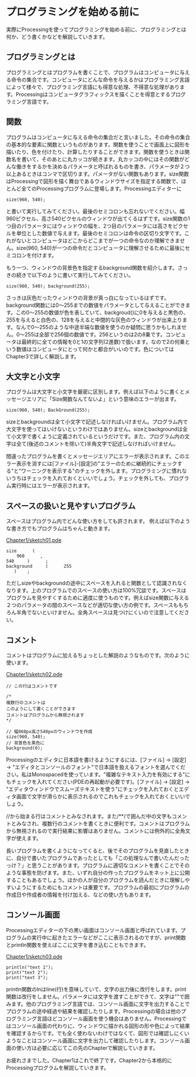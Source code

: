 # プログラミングを始める前に

実際にProcessingを使ってプログラミングを始める前に、プログラミングとは何か、どう書くかなどを解説していきます。

## プログラミングとは

プログラミングとはプログラムを書くことで、プログラムはコンピュータに与える命令の集合です。コンピュータにどんな命令を与えるかはプログラミング言語によって様々で、プログラミング言語にも得意な処理、不得意な処理があります。Processingはコンピュータグラフィックスを描くことを得意とするプログラミング言語です。

## 関数
プログラムはコンピュータに与える命令の集合だと言いました。その命令の集合の基本的な要素に関数というものがあります。関数を使うことで画面上に図形を描いたり、色を付けたり、計算したりすることができます。関数を使うときは関数名を書いて、そのあとに丸カッコが続きます。丸カッコの中にはその関数がどんな働きをするかを決めるパラメータと呼ばれるものを書き、パラメータが２つ以上あるときはコンマで区切ります。パメータがない関数もあります。size関数はProcessingで図形を描く舞台であるウィンドウサイズを指定する関数で、ほとんど全てのProcessingプログラムに登場します。Processingエディターに

`size(960, 540);`

と書いて実行してみてください。最後のセミコロンも忘れないでください。幅960ピクセル、高さ540ピクセルのウィンドウが出てくるはずです。size関数の1つ目のパラメータにはウィンドウの幅を、2つ目のパラメータには高さをピクセルを単位とした数値で与えます。最後のセミコロンは命令の区切り文字です。これがないとコンピュータはどこからどこまでが一つの命令なのか理解できません。size(960, 540)が一つの命令だとコンピュータに理解させるために最後にセミコロンを付けます。

もう一つ、ウィンドウの背景色を指定するbackground関数を紹介します。さっきの続きで以下のように書いて実行してみてください。

`
size(960, 540);
background(255);
`

さっきは灰色だったウィンドウの背景が真っ白になっているはずです。background関数には0～255までの数値をパラメータとして与えることができます。この0～255の数値が色を表していて、backgroud()に0を与えると黒色の、255を与えると白色の、128を与えると中間的な灰色のウィンドウが出来上ります。なんで0～255のような中途半端な数値を使うのか疑問に思うかもしれません。0～255は全部で256個の数値です。256というのは2の8乗です。コンピュータは最終的に全ての情報を0と1の文字列(2進数)で扱います。なので2の何乗という数値はコンピュータにとって何かと都合がいいのです。色についてはChapter3で詳しく解説します。

## 大文字と小文字

プログラムは大文字と小文字を厳密に区別します。例えば以下のように書くとメッセージエリアに「Size関数なんてないよ」という意味のエラーが出ます。

`
size(960, 540);
BackGround(255);
`

sizeとbackgroundは全て小文字で記述しなければいけません。プログラム内で大文字を使ってはいけないというわけではありません。sizeとbackgroundは全て小文字で書くように定義されているというだけです。また、プログラム内の文字は全て(後述のコメントを除いて)半角文字で記述しなければいけません。

間違ったプログラムを書くとメッセージエリアにエラーが表示されます。このエラー表示を消すには[ファイル]-[設定]の"エラーのために継続的にチェックする"と"ワーニングを表示する"のチェックを外します。プログラミングに慣れないうちはチェックを入れておくといいでしょう。チェックを外しても、プログラム実行時にはエラーが表示されます。

## スペースの扱いと見やすいプログラム

スペースはプログラム内でどんな使い方をしても許されます。
例えば以下のような書き方でもプログラムはちゃんと動きます。

[Chapter1/sketch01.pde](github:Chapter1/sketch01/sketch01.pde)

```processing
size      (
    960      ,
540     )      ;
background     (      255
   )    ;
```

ただしsizeやbackgroundの途中にスペースを入れると関数として認識されなくなります。上のプログラムでのスペースの使い方は100%冗談です。スペースはプログラムを見やすくするために適度に使うものです。例えばsize関数に与える２つのパラメータの間のスペースなどが適切な使い方の例です。スペースももちろん半角でないといけません。全角スペースは見つけにくいので注意してください。

## コメント

コメントはプログラムに加えるちょっとした解説のようなものです。次のように使います。

[Chapter1/sketch02.pde](github:Chapter1/sketch02/sketch02.pde)

```processing
// この行はコメントです

/*
複数行のコメントは
このようにして書くことができます
コメントはプログラムから無視されます
*/

// 幅960px高さ540pxのウィンドウを作成
size(960, 540);
// 背景色を黒色に
background(0);
```

Processingのエディタに日本語を書けるようにするには、[ファイル] → [設定] → "エディタとコンソールのフォント"で日本語を扱えるフォントを選んでください。私はMonospacedを使っています。"複雑なテキスト入力を有効にする"にもチェックを入れてください(PDEの再起動が必要です)。[ファイル] → [設定] → "エディタウィンドウでスムーズテキストを使う"にチェックを入れておくとエディタ画面で文字が滑らかに表示されるのでこれもチェックを入れておくといいでしょう。

//から始まる行はコメントとみなされます。また/**/で囲んだ中の文字もコメントとみなされ、複数行のコメントを書くときに便利です。コメントはプログラムから無視されるので実行結果に影響はありません。コメントには例外的に全角文字が使えます。

長いプログラムを書くようになってくると、後でそのプログラムを見直したときに、自分で書いたプログラムであったとしても「この処理なんで書いたんだったっけ？」と思うことがあります。プログラムに適切なコメントを書くことでそのような事態を防げます。また、いずれ自分の作ったプログラムをネット上に公開することもあるでしょう。ほかの人が自分のプログラムを読んだときに理解しやすいようにするためにもコメントは重要です。プログラムの最初にプログラムの作成日や作成者の情報を付け加える、などの使い方もあります。

## コンソール画面

Processingエディターの下の黒い画面はコンソール画面と呼ばれています。プログラムの実行中に起きたエラーなどがここに表示されるのですが、print関数とprintln関数を使えばここに文字を書き込むこともできます。

[Chapter1/sketch03.pde](github:Chapter1/sketch03/sketch03.pde)

```processing
println("text 1");
print("text 2");
print("text 3");
```

println関数のlnはline(行)を意味していて、文字の出力後に改行をします。print関数は改行をしません。パラメータには文字を渡すことができて、文字は""で囲みます。他のプログラミング言語では、コンソール画面に文字を出力することでプログラムの途中経過や結果を確認したりします。Processingの場合は他のプログラミング言語ほどコンソール画面を使う機会はありません。Processingではコンソール画面の代わりに、ウィンドウに描かれる図形の形や色によって結果を確認するからです。でも全く使わないわけではなくて、図形では確認しにくいようなことはコンソール画面に文字を出力して確認したりします。コンソール画面の使い方は必要に応じてこの先のChapterで解説していきます。

お疲れさまでした。Chapter1はこれで終了です。Chapter2から本格的にProcessingプログラムを解説していきます。
